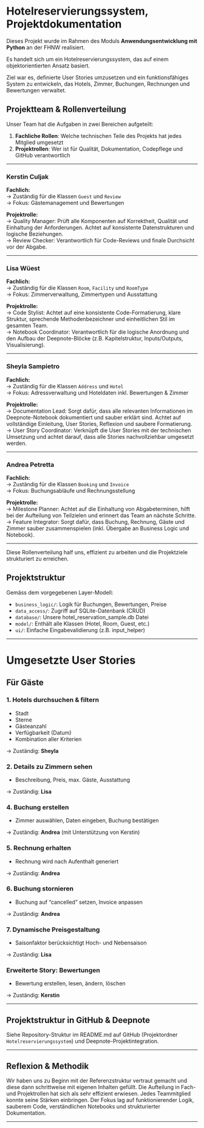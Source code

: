 # Hotelreservierungssystem, Projektdokumentation

Dieses Projekt wurde im Rahmen des Moduls **Anwendungsentwicklung mit Python** an der FHNW realisiert.

Es handelt sich um ein Hotelreservierungssystem, das auf einem objektorientierten Ansatz basiert.

Ziel war es, definierte User Stories umzusetzen und ein funktionsfähiges System zu entwickeln, das Hotels, Zimmer, Buchungen, Rechnungen und Bewertungen verwaltet.

## Projektteam & Rollenverteilung

Unser Team hat die Aufgaben in zwei Bereichen aufgeteilt:

1. **Fachliche Rollen**: Welche technischen Teile des Projekts hat jedes Mitglied umgesetzt 
2. **Projektrollen**: Wer ist für Qualität, Dokumentation, Codepflege und GitHub verantwortlich

---

### Kerstin Culjak
**Fachlich:**  
→ Zuständig für die Klassen `Guest` und `Review`  
→ Fokus: Gästemanagement und Bewertungen

**Projektrolle:**  
→ Quality Manager: Prüft alle Komponenten auf Korrektheit, Qualität und Einhaltung der Anforderungen. Achtet auf konsistente Datenstrukturen und logische Beziehungen.  
→ Review Checker: Verantwortlich für Code-Reviews und finale Durchsicht vor der Abgabe.

---

### Lisa Wüest 
**Fachlich:**  
→ Zuständig für die Klassen `Room`, `Facility` und `RoomType`  
→ Fokus: Zimmerverwaltung, Zimmertypen und Ausstattung

**Projektrolle:**  
→ Code Stylist: Achtet auf eine konsistente Code-Formatierung, klare Struktur, sprechende Methodenbezeichner und einheitlichen Stil im gesamten Team.  
→ Notebook Coordinator: Verantwortlich für die logische Anordnung und den Aufbau der Deepnote-Blöcke (z.B. Kapitelstruktur, Inputs/Outputs, Visualisierung).

---

### Sheyla Sampietro  
**Fachlich:**  
→ Zuständig für die Klassen `Address` und `Hotel`  
→ Fokus: Adressverwaltung und Hoteldaten inkl. Bewertungen & Zimmer

**Projektrolle:**  
→ Documentation Lead: Sorgt dafür, dass alle relevanten Informationen im Deepnote-Notebook dokumentiert und sauber erklärt sind. Achtet auf vollständige Einleitung, User Stories, Reflexion und saubere Formatierung.  
→ User Story Coordinator: Verknüpft die User Stories mit der technischen Umsetzung und achtet darauf, dass alle Stories nachvollziehbar umgesetzt werden.

---

### Andrea Petretta 
**Fachlich:**  
→ Zuständig für die Klassen `Booking` und `Invoice`  
→ Fokus: Buchungsabläufe und Rechnungsstellung

**Projektrolle:**  
→ Milestone Planner: Achtet auf die Einhaltung von Abgabeterminen, hilft bei der Aufteilung von Teilzielen und erinnert das Team an nächste Schritte.  
→ Feature Integrator: Sorgt dafür, dass Buchung, Rechnung, Gäste und Zimmer sauber zusammenspielen (inkl. Übergabe an Business Logic und Notebook).

---

Diese Rollenverteilung half uns, effizient zu arbeiten und die Projektziele strukturiert zu erreichen.


## Projektstruktur

Gemäss dem vorgegebenen Layer-Modell:
- `business_logic/`: Logik für Buchungen, Bewertungen, Preise
- `data_access/`: Zugriff auf SQLite-Datenbank (CRUD)
- `database/`: Unsere hotel_reservation_sample.db Datei
- `model/`: Enthält alle Klassen (Hotel, Room, Guest, etc.)
- `ui/`: Einfache Eingabevalidierung (z.B. input_helper)

---

# Umgesetzte User Stories

## Für Gäste

### 1. Hotels durchsuchen & filtern
- Stadt
- Sterne
- Gästeanzahl
- Verfügbarkeit (Datum)
- Kombination aller Kriterien

→ Zuständig: **Sheyla**

### 2. Details zu Zimmern sehen
- Beschreibung, Preis, max. Gäste, Ausstattung

→ Zuständig: **Lisa**

### 4. Buchung erstellen
- Zimmer auswählen, Daten eingeben, Buchung bestätigen

→ Zuständig: **Andrea** (mit Unterstützung von Kerstin)

### 5. Rechnung erhalten
- Rechnung wird nach Aufenthalt generiert

→ Zuständig: **Andrea**

### 6. Buchung stornieren
- Buchung auf “cancelled” setzen, Invoice anpassen

→ Zuständig: **Andrea**

### 7. Dynamische Preisgestaltung
- Saisonfaktor berücksichtigt Hoch- und Nebensaison

→ Zuständig: **Lisa**

### Erweiterte Story: Bewertungen
- Bewertung erstellen, lesen, ändern, löschen

→ Zuständig: **Kerstin**

---

## Projektstruktur in GitHub & Deepnote

Siehe Repository-Struktur im README.md auf GitHub (Projektordner `Hotelreservierungssystem`) und Deepnote-Projektintegration.

---

## Reflexion & Methodik

Wir haben uns zu Beginn mit der Referenzstruktur vertraut gemacht und diese dann schrittweise mit eigenen Inhalten gefüllt.
Die Aufteilung in Fach- und Projektrollen hat sich als sehr effizient erwiesen. Jedes Teammitglied konnte seine Stärken einbringen.
Der Fokus lag auf funktionierender Logik, sauberem Code, verständlichen Notebooks und strukturierter Dokumentation.

---
